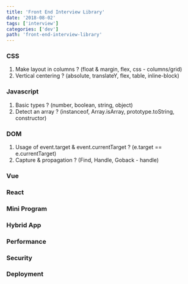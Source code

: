 ```yaml
---
title: 'Front End Interview Library'
date: '2018-08-02'
tags: ['interview']
categories: ['dev']
path: 'front-end-interview-library'
---
```


### CSS

1. Make layout in columns ? (float & margin, flex, css - columns/grid)
2. Vertical centering ? (absolute, translateY, flex, table, inline-block)

### Javascript

1. Basic types ?  (number, boolean, string, object)
2. Detect an array ?  (instanceof, Array.isArray, prototype.toString, constructor)

### DOM

1. Usage of event.target & event.currentTarget ?  (e.target == e.currentTarget)
2. Capture & propagation ? (Find, Handle, Goback - handle)

### Vue

### React

### Mini Program

### Hybrid App

### Performance

### Security

### Deployment



